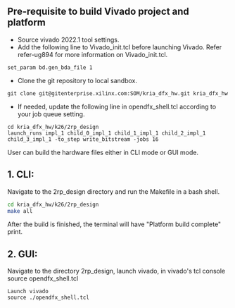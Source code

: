 ## Pre-requisite to build Vivado project and platform 

- Source vivado 2022.1 tool settings.
- Add the following line to Vivado_init.tcl before launching Vivado. Refer refer-ug894 for more information on Vivado_init.tcl.
```
set_param bd.gen_bda_file 1
```

- Clone the git repository to local sandbox.
```
git clone git@gitenterprise.xilinx.com:SOM/kria_dfx_hw.git kria_dfx_hw
```
	
- If needed, update the following line in opendfx_shell.tcl according to your job queue setting.
```
cd kria_dfx_hw/k26/2rp_design
launch_runs impl_1 child_0_impl_1 child_1_impl_1 child_2_impl_1 child_3_impl_1 -to_step write_bitstream -jobs 16
```

User can build the hardware files either in CLI mode or GUI mode.

## 1. CLI:
Navigate to the 2rp_design directory and run the Makefile in a bash shell.

```bash
cd kria_dfx_hw/k26/2rp_design
make all
```
After the build is finished, the terminal will have "Platform build complete" print. 

## 2. GUI:
Navigate to the directory 2rp_design, launch vivado, in vivado's tcl console source opendfx_shell.tcl
```
Launch vivado 
source ./opendfx_shell.tcl
```

